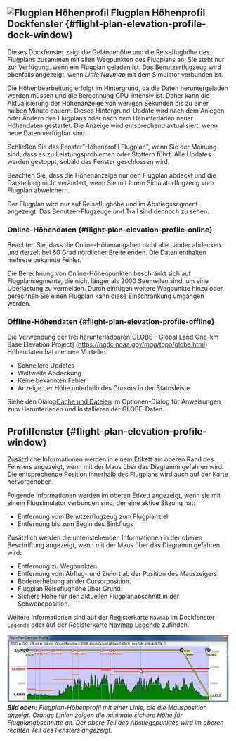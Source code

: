 ## ![Flugplan Höhenprofil](.../images/icons/profiledock.png "Flugplan Höhenprofil") Flugplan Höhenprofil Dockfenster {#flight-plan-elevation-profile-dock-window}

Dieses Dockfenster zeigt die Geländehöhe und die Reiseflughöhe des Flugplans zusammen mit allen Wegpunkten des Flugplans an. Sie steht nur zur Verfügung, wenn ein Flugplan geladen ist. Das Benutzerflugzeug wird ebenfalls angezeigt, wenn _Little Navmap_ mit dem Simulator verbunden ist.

Die Höhenbearbeitung erfolgt im Hintergrund, da die Daten heruntergeladen werden müssen und die Berechnung CPU-intensiv ist. Daher kann die Aktualisierung der Höhenanzeige von wenigen Sekunden bis zu einer halben Minute dauern. Dieses Hintergrund-Update wird nach dem Anlegen oder Ändern des Flugplans oder nach dem Herunterladen neuer Höhendaten gestartet. Die Anzeige wird entsprechend aktualisiert, wenn neue Daten verfügbar sind.

Schließen Sie das Fenster"Höhenprofil Flugplan", wenn Sie der Meinung sind, dass es zu Leistungsproblemen oder Stottern führt. Alle Updates werden gestoppt, sobald das Fenster geschlossen wird.

Beachten Sie, dass die Höhenanzeige nur den Flugplan abdeckt und die Darstellung nicht verändert, wenn Sie mit Ihrem Simulatorflugzeug vom Flugplan abweichern.

Der Flugplan wird nur auf Reiseflughöhe und im Abstiegssegment angezeigt. Das Benutzer-Flugzeuge und Trail sind dennoch zu sehen.

### Online-Höhendaten {#flight-plan-elevation-profile-online}

Beachten Sie, dass die Online-Höhenangaben nicht alle Länder abdecken und derzeit bei 60 Grad nördlicher Breite enden. Die Daten enthalten mehrere bekannte Fehler.

Die Berechnung von Online-Höhenpunkten beschränkt sich auf Flugplansegmente, die nicht länger als 2000 Seemeilen sind, um eine Überlastung zu vermeiden.
Durch einfügen weitere Wegpunkte hinzu oder berechnen Sie einen Flugplan kann diese Einschränkung umgangen werden.

### Offline-Höhendaten {#flight-plan-elevation-profile-offline}

Die Verwendung der frei herunterladbaren[GLOBE - Global Land One-km Base Elevation Project] (https://ngdc.noaa.gov/mgg/topo/globe.html) Höhendaten hat mehrere Vorteile:
* Schnellere Updates
* Weltweite Abdeckung
* Keine bekannten Fehler
* Anzeige der Höhe unterhalb des Cursors in der Statusleiste

Siehe den Dialog[Cache und Dateien](OPTIONS.md#cache-elevation) im Optionen-Dialog für Anweisungen zum Herunterladen und Installieren der GLOBE-Daten.

## Profilfenster {#flight-plan-elevation-profile-window}

Zusätzliche Informationen werden in einem Etikett am oberen Rand des Fensters angezeigt, wenn mit der Maus über das Diagramm gefahren wird.
Die entsprechende Position innerhalb des Flugplans wird auch auf der Karte hervorgehoben.

Folgende Informationen werden im oberen Etikett angezeigt, wenn sie mit einem Flugsimulator verbunden sind, der eine aktive Sitzung hat:

* Entfernung vom Benutzerflugzeug zum Flugplanziel
* Entfernung bis zum Begin des Sinkflugs

Zusätzlich werden die untenstehenden Informationen in der oberen Beschriftung angezeigt, wenn mit der Maus über das Diagramm gefahren wird:

* Entfernung zu Wegpunkten
* Entfernung vom Abflug- und Zielort ab der Position des Mauszeigers.
* Bodenerhebung an der Cursorposition.
* Flugplan Reiseflughöhe über Grund.
* Sichere Höhe für den aktuellen Flugplanabschnitt in der Schwebeposition.

Weitere Informationen sind auf der Registerkarte `Navmap` im Dockfenster `Legende` oder auf der Registerkarte 
[Navmap Legende](LEGEND.md#elevation-profil-legend) zufinden.

![Höhenprofil Flugplan](../images/profile.jpg "Höhenprofil Flugplan")
_**Bild oben:** Flugplan-Höhenprofil mit einer Linie, die die Mausposition anzeigt. Orange Linien zeigen die minimale sichere Höhe für Flugplanabschnitte an. Der obere Teil des Abstiegspunktes wird im oberen rechten Teil des Fensters angezeigt._
